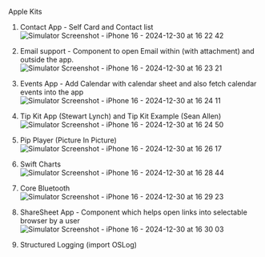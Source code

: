 Apple Kits 


1. Contact App - Self Card and Contact list
![Simulator Screenshot - iPhone 16 - 2024-12-30 at 16 22 42](https://github.com/user-attachments/assets/fdacdd27-29c2-403b-bb98-871a5982939b)


2. Email support - Component to open Email within (with attachment) and outside the app.
![Simulator Screenshot - iPhone 16 - 2024-12-30 at 16 23 21](https://github.com/user-attachments/assets/49da151f-04ff-4ae2-92c0-3455116e6e8a)


3. Events App - Add Calendar with calendar sheet and also fetch calendar events into the app
![Simulator Screenshot - iPhone 16 - 2024-12-30 at 16 24 11](https://github.com/user-attachments/assets/e8b6e5ee-0224-47cf-bdb4-1d710667dc27)


4. Tip Kit App (Stewart Lynch) and Tip Kit Example (Sean Allen)
![Simulator Screenshot - iPhone 16 - 2024-12-30 at 16 24 50](https://github.com/user-attachments/assets/84ac027f-a305-46e2-9fc0-cefa02757614)


 5. Pip Player (Picture In Picture)
![Simulator Screenshot - iPhone 16 - 2024-12-30 at 16 26 17](https://github.com/user-attachments/assets/7d196d8b-6dd4-4978-921c-1bcbd08a7578)


6. Swift Charts
![Simulator Screenshot - iPhone 16 - 2024-12-30 at 16 28 44](https://github.com/user-attachments/assets/f4bc2a20-270a-4b3d-8219-5e9fba9f0083)


7. Core Bluetooth
![Simulator Screenshot - iPhone 16 - 2024-12-30 at 16 29 23](https://github.com/user-attachments/assets/4e96db7b-ba39-4d23-8eb0-2fabc11cd548)


8. ShareSheet App - Component which helps open links into selectable browser by a user
![Simulator Screenshot - iPhone 16 - 2024-12-30 at 16 30 03](https://github.com/user-attachments/assets/104219aa-c4a7-4924-a0b4-55e56376b05d)


 9. Structured Logging (import OSLog)


